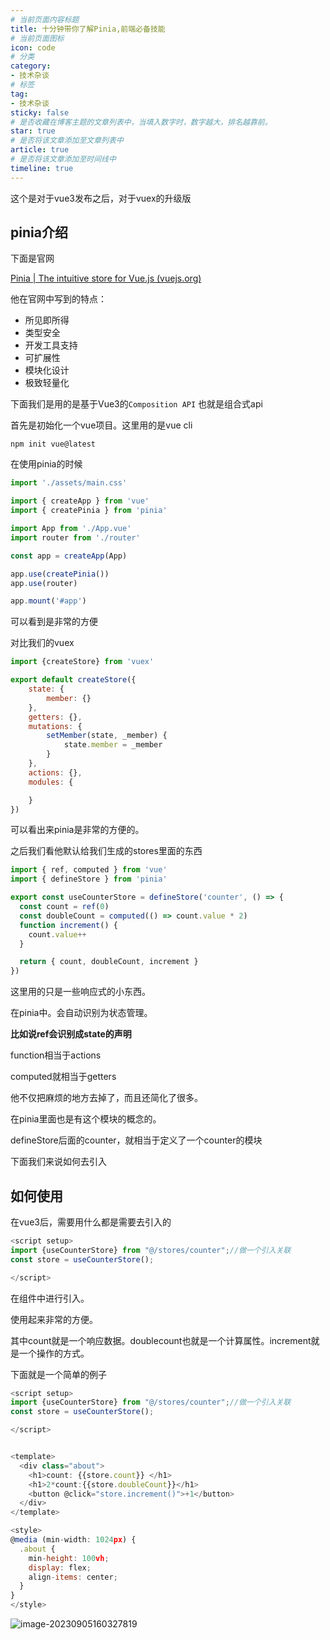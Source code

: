 ```yaml
---
# 当前页面内容标题
title: 十分钟带你了解Pinia,前端必备技能
# 当前页面图标
icon: code
# 分类
category:
- 技术杂谈
# 标签
tag:
- 技术杂谈
sticky: false
# 是否收藏在博客主题的文章列表中，当填入数字时，数字越大，排名越靠前。
star: true
# 是否将该文章添加至文章列表中
article: true
# 是否将该文章添加至时间线中
timeline: true
---
```


这个是对于vue3发布之后，对于vuex的升级版

## pinia介绍

下面是官网

[Pinia | The intuitive store for Vue.js (vuejs.org)](https://pinia.vuejs.org/zh/)

他在官网中写到的特点：

- 所见即所得
- 类型安全
- 开发工具支持
- 可扩展性
- 模块化设计
- 极致轻量化

下面我们是用的是基于Vue3的`Composition API` 也就是组合式api

首先是初始化一个vue项目。这里用的是vue cli

```
npm init vue@latest
```

在使用pinia的时候

```js
import './assets/main.css'

import { createApp } from 'vue'
import { createPinia } from 'pinia'

import App from './App.vue'
import router from './router'

const app = createApp(App)

app.use(createPinia())
app.use(router)

app.mount('#app')
```

可以看到是非常的方便

对比我们的vuex

```js
import {createStore} from 'vuex'

export default createStore({
    state: {
        member: {}
    },
    getters: {},
    mutations: {
        setMember(state, _member) {
            state.member = _member
        }
    },
    actions: {},
    modules: {

    }
})

```

可以看出来pinia是非常的方便的。

之后我们看他默认给我们生成的stores里面的东西

```js
import { ref, computed } from 'vue'
import { defineStore } from 'pinia'

export const useCounterStore = defineStore('counter', () => {
  const count = ref(0)
  const doubleCount = computed(() => count.value * 2)
  function increment() {
    count.value++
  }

  return { count, doubleCount, increment }
})
```

这里用的只是一些响应式的小东西。



在pinia中。会自动识别为状态管理。

**比如说ref会识别成state的声明**

function相当于actions

computed就相当于getters

他不仅把麻烦的地方去掉了，而且还简化了很多。



在pinia里面也是有这个模块的概念的。

defineStore后面的counter，就相当于定义了一个counter的模块



下面我们来说如何去引入

## 如何使用

在vue3后，需要用什么都是需要去引入的

```js
<script setup>
import {useCounterStore} from "@/stores/counter";//做一个引入关联
const store = useCounterStore();

</script>
```

在组件中进行引入。

使用起来非常的方便。

其中count就是一个响应数据。doublecount也就是一个计算属性。increment就是一个操作的方式。

下面就是一个简单的例子

```js
<script setup>
import {useCounterStore} from "@/stores/counter";//做一个引入关联
const store = useCounterStore();

</script>


<template>
  <div class="about">
    <h1>count: {{store.count}} </h1>
    <h1>2*count:{{store.doubleCount}}</h1>
    <button @click="store.increment()">+1</button>
  </div>
</template>

<style>
@media (min-width: 1024px) {
  .about {
    min-height: 100vh;
    display: flex;
    align-items: center;
  }
}
</style>
```



![image-20230905160327819](https://xiaou-1305448902.cos.ap-nanjing.myqcloud.com/img/202309051603913.png)
